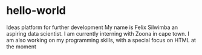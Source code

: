 # hello-world
Ideas platform for further development
My name is Felix Silwimba an aspiring data scientist.
I am currently interning with Zoona in cape town.
I am also working on my programming skills, with a special focus on HTML at the moment
